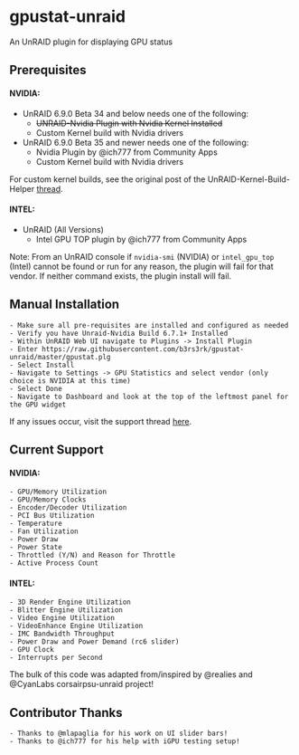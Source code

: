 # gpustat-unraid
An UnRAID plugin for displaying GPU status

## Prerequisites

#### NVIDIA:
- UnRAID 6.9.0 Beta 34 and below needs one of the following:
  * ~~UNRAID-Nvidia Plugin with Nvidia Kernel Installed~~
  * Custom Kernel build with Nvidia drivers
- UnRAID 6.9.0 Beta 35 and newer needs one of the following:
  * Nvidia Plugin by @ich777 from Community Apps
  * Custom Kernel build with Nvidia drivers

For custom kernel builds, see the original post of the UnRAID-Kernel-Build-Helper [thread](https://forums.unraid.net/topic/92865-support-ich777-nvidiadvbzfsiscsimft-kernel-helperbuilder-docker/).

#### INTEL:
- UnRAID (All Versions)
  * Intel GPU TOP plugin by @ich777 from Community Apps

Note: From an UnRAID console if `nvidia-smi` (NVIDIA) or `intel_gpu_top` (Intel) cannot be found or run for any reason,
the plugin will fail for that vendor. If neither command exists, the plugin install will fail.

## Manual Installation
    - Make sure all pre-requisites are installed and configured as needed
    - Verify you have Unraid-Nvidia Build 6.7.1+ Installed
    - Within UnRAID Web UI navigate to Plugins -> Install Plugin
    - Enter https://raw.githubusercontent.com/b3rs3rk/gpustat-unraid/master/gpustat.plg
    - Select Install
    - Navigate to Settings -> GPU Statistics and select vendor (only choice is NVIDIA at this time)
    - Select Done
    - Navigate to Dashboard and look at the top of the leftmost panel for the GPU widget

If any issues occur, visit the support thread [here](https://forums.unraid.net/topic/89453-plugin-gpu-statistics/ "[PLUGIN] GPU Statistics").

## Current Support

#### NVIDIA:
    - GPU/Memory Utilization
    - GPU/Memory Clocks
    - Encoder/Decoder Utilization
    - PCI Bus Utilization
    - Temperature
    - Fan Utilization
    - Power Draw
    - Power State
    - Throttled (Y/N) and Reason for Throttle
    - Active Process Count

#### INTEL:
    - 3D Render Engine Utilization
    - Blitter Engine Utilization
    - Video Engine Utilization
    - VideoEnhance Engine Utilization
    - IMC Bandwidth Throughput
    - Power Draw and Power Demand (rc6 slider)
    - GPU Clock
    - Interrupts per Second

The bulk of this code was adapted from/inspired by @realies and @CyanLabs corsairpsu-unraid project!

## Contributor Thanks

    - Thanks to @mlapaglia for his work on UI slider bars!
    - Thanks to @ich777 for his help with iGPU testing setup!
